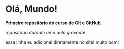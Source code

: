 # Olá, Mundo!
 **Primeiro repositório do curso de Git e GitHub.**

 *repositório durante uma aula gravada!*

essa linha eu adicionei diretamente no site! muito bom!
